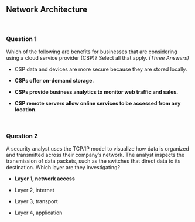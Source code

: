 ## Network Architecture


<br>

### Question 1

Which of the following are benefits for businesses that are considering using a cloud service provider (CSP)? Select all that apply. *(Three Answers)*

* CSP data and devices are more secure because they are stored locally. 

* **CSPs offer on-demand storage.**

* **CSPs provide business analytics to monitor web traffic and sales.**

* **CSP remote servers allow online services to be accessed from any location.**


<br>

### Question 2

A security analyst uses the TCP/IP model to visualize how data is organized and transmitted across their company’s network. The analyst inspects the transmission of data packets, such as the switches that direct data to its destination. Which layer are they investigating? 

* **Layer 1, network access** 

* Layer 2, internet

* Layer 3, transport

* Layer 4, application
